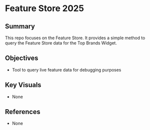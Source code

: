 # Feature Store 2025

## Summary
This repo focuses on the Feature Store. It provides a simple method to query the Feature Store data for the Top Brands Widget.

## Objectives
- Tool to query live feature data for debugging purposes

## Key Visuals
- None

## References
- None
